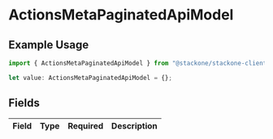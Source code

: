 # ActionsMetaPaginatedApiModel

## Example Usage

```typescript
import { ActionsMetaPaginatedApiModel } from "@stackone/stackone-client-ts/sdk/models/shared";

let value: ActionsMetaPaginatedApiModel = {};
```

## Fields

| Field       | Type        | Required    | Description |
| ----------- | ----------- | ----------- | ----------- |